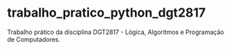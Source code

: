 # trabalho_pratico_python_dgt2817
Trabalho prático da disciplina DGT2817 - Lógica, Algoritmos e Programação de Computadores.
